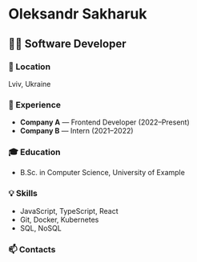 # Oleksandr Sakharuk

## 👨‍💻 Software Developer

### 📍 Location
Lviv, Ukraine

### 💼 Experience
- **Company A** — Frontend Developer (2022–Present)
- **Company B** — Intern (2021–2022)

### 🎓 Education
- B.Sc. in Computer Science, University of Example

### 💡 Skills
- JavaScript, TypeScript, React
- Git, Docker, Kubernetes
- SQL, NoSQL

### 📫 Contacts
